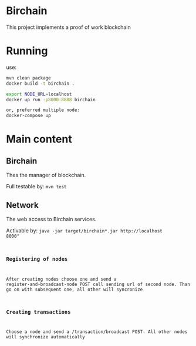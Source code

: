# Birchain

This project implements a proof of work blockchain

# Running
use: 

```bash
mvn clean package
docker build -t birchain .

export NODE_URL=localhost
docker up run -p8000:8888 birchain

or, preferred multiple node:
docker-compose up
```


# Main content

## Birchain

Thes the manager of blockchain.

Full testable by: <code>mvn test</code>

## Network

The web access to Birchain services.

<!--Activable by: <code>mvn exec:java -Dexec.args="http://localhost 8001"</code>-->
Activable by: <code>java -jar target/birchain*.jar http://localhost 8000"

### Registering of nodes
After creating nodes choose one and send a register-and-broadcast-node POST call sending url of second node.
Than go on with subsequent one, all other will syncronize

### Creating transactions
Choose a node and send a /transaction/broadcast POST. All other nodes will synchronize automatically